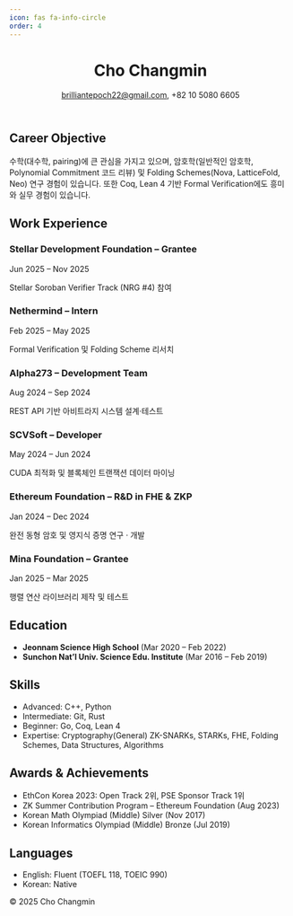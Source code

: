```yaml
---
icon: fas fa-info-circle
order: 4
---
```


<div>
  <header>
    <h1>Cho Changmin</h1>
    <p><a href="mailto:brilliantepoch22@gmail.com">brilliantepoch22@gmail.com</a>, +82 10 5080 6605</p>
  </header>

  <div>
    <h2>Career Objective</h2>
    <p>
      수학(대수학, pairing)에 큰 관심을 가지고 있으며, 암호학(일반적인 암호학, Polynomial Commitment 코드 리뷰) 및
      Folding Schemes(Nova, LatticeFold, Neo) 연구 경험이 있습니다. 또한 Coq, Lean 4 기반 Formal Verification에도
      흥미와 실무 경험이 있습니다.
    </p>
  </div>

  <section>
    <h2>Work Experience</h2>
    <div>
      <h3>Stellar Development Foundation – Grantee</h3>
      <div>Jun 2025 – Nov 2025</div>
      <p>Stellar Soroban Verifier Track (NRG #4) 참여</p>
    </div>
    <div>
      <h3>Nethermind – Intern</h3>
      <div">Feb 2025 – May 2025</div>
      <p>Formal Verification 및 Folding Scheme 리서치</p>
    </div>
    <div>
      <h3>Alpha273 – Development Team</h3>
      <div>Aug 2024 – Sep 2024</div>
      <p>REST API 기반 아비트라지 시스템 설계·테스트</p>
    </div>
    <div>
      <h3>SCVSoft – Developer</h3>
      <div>May 2024 – Jun 2024</div>
      <p>CUDA 최적화 및 블록체인 트랜잭션 데이터 마이닝</p>
    </div>
    <div>
      <h3>Ethereum Foundation – R&D in FHE &amp; ZKP</h3>
      <div>Jan 2024 – Dec 2024</div>
      <p>완전 동형 암호 및 영지식 증명 연구 · 개발</p>
    </div>
    <div>
      <h3>Mina Foundation – Grantee</h3>
      <div>Jan 2025 – Mar 2025</div>
      <p>행렬 연산 라이브러리 제작 및 테스트</p>
    </div>
  </section>

  <section>
    <div>
      <h2>Education</h2>
      <ul>
        <li><strong>Jeonnam Science High School</strong> (Mar 2020 – Feb 2022)</li>
        <li><strong>Sunchon Nat’l Univ. Science Edu. Institute</strong> (Mar 2016 – Feb 2019)</li>
      </ul>
    </div>
    <div>
      <h2>Skills</h2>
      <ul>
        <li>Advanced: C++, Python</li>
        <li>Intermediate: Git, Rust</li>
        <li>Beginner: Go, Coq, Lean 4</li>
        <li>Expertise: Cryptography(General) ZK-SNARKs, STARKs, FHE, Folding Schemes, Data Structures, Algorithms</li>
      </ul>
    </div>
    <div>
      <h2>Awards &amp; Achievements</h2>
      <ul>
        <li>EthCon Korea 2023: Open Track 2위, PSE Sponsor Track 1위</li>
        <li>ZK Summer Contribution Program – Ethereum Foundation (Aug 2023)</li>
        <li>Korean Math Olympiad (Middle) Silver (Nov 2017)</li>
        <li>Korean Informatics Olympiad (Middle) Bronze (Jul 2019)</li>
      </ul>
    </div>
    <div>
      <h2>Languages</h2>
      <ul>
        <li>English: Fluent (TOEFL 118, TOEIC 990)</li>
        <li>Korean: Native</li>
      </ul>
    </div>
  </section>

  <footer>
    &copy; 2025 Cho Changmin
  </footer>
</div>
